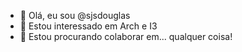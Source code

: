 - 👋 Olá, eu sou @sjsdouglas
- 👀 Estou interessado em Arch e I3
- 💞️ Estou procurando colaborar em... qualquer coisa!
